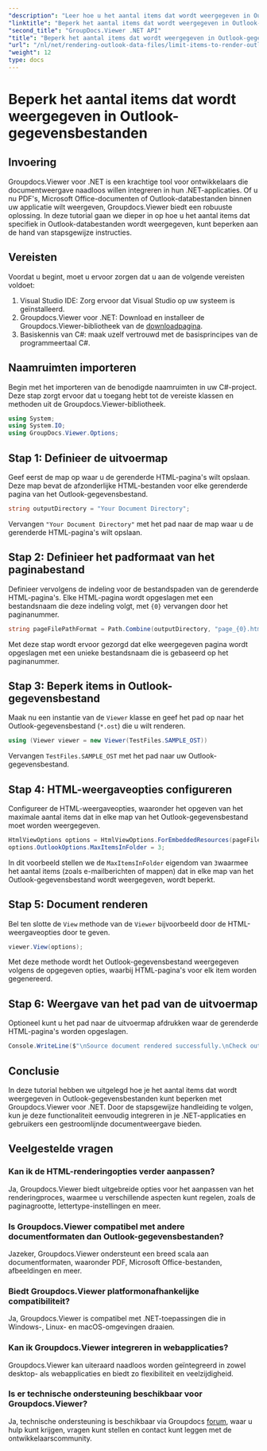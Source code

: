 ```yaml
---
"description": "Leer hoe u het aantal items dat wordt weergegeven in Outlook-gegevensbestanden kunt beperken met Groupdocs.Viewer voor .NET. Volg onze stapsgewijze instructies voor naadloze integratie."
"linktitle": "Beperk het aantal items dat wordt weergegeven in Outlook-gegevensbestanden"
"second_title": "GroupDocs.Viewer .NET API"
"title": "Beperk het aantal items dat wordt weergegeven in Outlook-gegevensbestanden"
"url": "/nl/net/rendering-outlook-data-files/limit-items-to-render-outlook-data-files/"
"weight": 12
type: docs
---
```

# Beperk het aantal items dat wordt weergegeven in Outlook-gegevensbestanden

## Invoering
Groupdocs.Viewer voor .NET is een krachtige tool voor ontwikkelaars die documentweergave naadloos willen integreren in hun .NET-applicaties. Of u nu PDF's, Microsoft Office-documenten of Outlook-databestanden binnen uw applicatie wilt weergeven, Groupdocs.Viewer biedt een robuuste oplossing. In deze tutorial gaan we dieper in op hoe u het aantal items dat specifiek in Outlook-databestanden wordt weergegeven, kunt beperken aan de hand van stapsgewijze instructies.
## Vereisten
Voordat u begint, moet u ervoor zorgen dat u aan de volgende vereisten voldoet:
1. Visual Studio IDE: Zorg ervoor dat Visual Studio op uw systeem is geïnstalleerd.
2. Groupdocs.Viewer voor .NET: Download en installeer de Groupdocs.Viewer-bibliotheek van de [downloadpagina](https://releases.groupdocs.com/viewer/net/).
3. Basiskennis van C#: maak uzelf vertrouwd met de basisprincipes van de programmeertaal C#.

## Naamruimten importeren
Begin met het importeren van de benodigde naamruimten in uw C#-project. Deze stap zorgt ervoor dat u toegang hebt tot de vereiste klassen en methoden uit de Groupdocs.Viewer-bibliotheek.
```csharp
using System;
using System.IO;
using GroupDocs.Viewer.Options;
```
## Stap 1: Definieer de uitvoermap
Geef eerst de map op waar u de gerenderde HTML-pagina's wilt opslaan. Deze map bevat de afzonderlijke HTML-bestanden voor elke gerenderde pagina van het Outlook-gegevensbestand.
```csharp
string outputDirectory = "Your Document Directory";
```
Vervangen `"Your Document Directory"` met het pad naar de map waar u de gerenderde HTML-pagina's wilt opslaan.
## Stap 2: Definieer het padformaat van het paginabestand
Definieer vervolgens de indeling voor de bestandspaden van de gerenderde HTML-pagina's. Elke HTML-pagina wordt opgeslagen met een bestandsnaam die deze indeling volgt, met `{0}` vervangen door het paginanummer.
```csharp
string pageFilePathFormat = Path.Combine(outputDirectory, "page_{0}.html");
```
Met deze stap wordt ervoor gezorgd dat elke weergegeven pagina wordt opgeslagen met een unieke bestandsnaam die is gebaseerd op het paginanummer.
## Stap 3: Beperk items in Outlook-gegevensbestand
Maak nu een instantie van de `Viewer` klasse en geef het pad op naar het Outlook-gegevensbestand (`*.ost`) die u wilt renderen.
```csharp
using (Viewer viewer = new Viewer(TestFiles.SAMPLE_OST))
```
Vervangen `TestFiles.SAMPLE_OST` met het pad naar uw Outlook-gegevensbestand.
## Stap 4: HTML-weergaveopties configureren
Configureer de HTML-weergaveopties, waaronder het opgeven van het maximale aantal items dat in elke map van het Outlook-gegevensbestand moet worden weergegeven.
```csharp
HtmlViewOptions options = HtmlViewOptions.ForEmbeddedResources(pageFilePathFormat);
options.OutlookOptions.MaxItemsInFolder = 3;
```
In dit voorbeeld stellen we de `MaxItemsInFolder` eigendom van `3`waarmee het aantal items (zoals e-mailberichten of mappen) dat in elke map van het Outlook-gegevensbestand wordt weergegeven, wordt beperkt.
## Stap 5: Document renderen
Bel ten slotte de `View` methode van de `Viewer` bijvoorbeeld door de HTML-weergaveopties door te geven.
```csharp
viewer.View(options);
```
Met deze methode wordt het Outlook-gegevensbestand weergegeven volgens de opgegeven opties, waarbij HTML-pagina's voor elk item worden gegenereerd.
## Stap 6: Weergave van het pad van de uitvoermap
Optioneel kunt u het pad naar de uitvoermap afdrukken waar de gerenderde HTML-pagina's worden opgeslagen.
```csharp
Console.WriteLine($"\nSource document rendered successfully.\nCheck output in {outputDirectory}.");
```

## Conclusie
In deze tutorial hebben we uitgelegd hoe je het aantal items dat wordt weergegeven in Outlook-gegevensbestanden kunt beperken met Groupdocs.Viewer voor .NET. Door de stapsgewijze handleiding te volgen, kun je deze functionaliteit eenvoudig integreren in je .NET-applicaties en gebruikers een gestroomlijnde documentweergave bieden.
## Veelgestelde vragen
### Kan ik de HTML-renderingopties verder aanpassen?
Ja, Groupdocs.Viewer biedt uitgebreide opties voor het aanpassen van het renderingproces, waarmee u verschillende aspecten kunt regelen, zoals de paginagrootte, lettertype-instellingen en meer.
### Is Groupdocs.Viewer compatibel met andere documentformaten dan Outlook-gegevensbestanden?
Jazeker, Groupdocs.Viewer ondersteunt een breed scala aan documentformaten, waaronder PDF, Microsoft Office-bestanden, afbeeldingen en meer.
### Biedt Groupdocs.Viewer platformonafhankelijke compatibiliteit?
Ja, Groupdocs.Viewer is compatibel met .NET-toepassingen die in Windows-, Linux- en macOS-omgevingen draaien.
### Kan ik Groupdocs.Viewer integreren in webapplicaties?
Groupdocs.Viewer kan uiteraard naadloos worden geïntegreerd in zowel desktop- als webapplicaties en biedt zo flexibiliteit en veelzijdigheid.
### Is er technische ondersteuning beschikbaar voor Groupdocs.Viewer?
Ja, technische ondersteuning is beschikbaar via Groupdocs [forum](https://forum.groupdocs.com/c/viewer/9), waar u hulp kunt krijgen, vragen kunt stellen en contact kunt leggen met de ontwikkelaarscommunity.